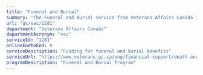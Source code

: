 ```yaml
---
title: "Funeral and Burial"
summary: "The Funeral and Burial service from Veterans Affairs Canada is not available end-to-end online, according to the GC Service Inventory."
url: "gc/vac/1281"
department: "Veterans Affairs Canada"
departmentAcronym: "vac"
serviceId: "1281"
onlineEndtoEnd: 0
serviceDescription: "Funding for funeral and burial benefits"
serviceUrl: "https://www.veterans.gc.ca/eng/financial-support/death-and-bereavement/funeral-burial-assistance"
programDescription: "Funeral and Burial Program"
---
```


